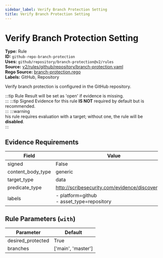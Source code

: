```yaml
---
sidebar_label: Verify Branch Protection Setting
title: Verify Branch Protection Setting
---  
```

# Verify Branch Protection Setting  
**Type:** Rule  
**ID:** `github-repo-branch-protection`  
**Uses:** `github/repository/branch-protection@v2/rules`  
**Source:** [v2/rules/github/repository/branch-protection.yaml](https://github.com/scribe-public/sample-policies/v2/rules/github/repository/branch-protection.yaml)  
**Rego Source:** [branch-protection.rego](https://github.com/scribe-public/sample-policies/v2/rules/github/repository/branch-protection.rego)  
**Labels:** GitHub, Repository  

Verify branch protection is configured in the GitHub repository.

:::tip 
Rule Result will be set as 'open' if evidence is missing.  
::: 
:::tip 
Signed Evidence for this rule **IS NOT** required by default but is recommended.  
::: 
:::warning  
his rule requires evaluation with a target; without one, the rule will be **disabled**.  
::: 

## Evidence Requirements  
| Field | Value |
|-------|-------|
| signed | False |
| content_body_type | generic |
| target_type | data |
| predicate_type | http://scribesecurity.com/evidence/discovery/v0.1 |
| labels | - platform=github<br/>- asset_type=repository |

## Rule Parameters (`with`)  
| Parameter | Default |
|-----------|---------|
| desired_protected | True |
| branches | ['main', 'master'] |
